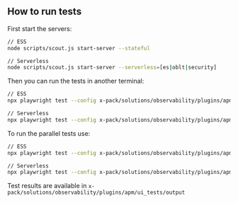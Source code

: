 ## How to run tests

First start the servers:

```bash
// ESS
node scripts/scout.js start-server --stateful

// Serverless
node scripts/scout.js start-server --serverless=[es|oblt|security]
```

Then you can run the tests in another terminal:

```bash
// ESS
npx playwright test --config x-pack/solutions/observability/plugins/apm/ui_tests/playwright.config.ts --grep @ess

// Serverless
npx playwright test --config x-pack/solutions/observability/plugins/apm/ui_tests/playwright.config.ts --grep @svlOblt
```

To run the parallel tests use: 

```bash
// ESS
npx playwright test --config x-pack/solutions/observability/plugins/apm/ui_tests/parallel.playwright.config.ts --grep @ess

// Serverless
npx playwright test --config x-pack/solutions/observability/plugins/apm/ui_tests/parallel.playwright.config.ts --grep @svlOblt
```

Test results are available in `x-pack/solutions/observability/plugins/apm/ui_tests/output`
